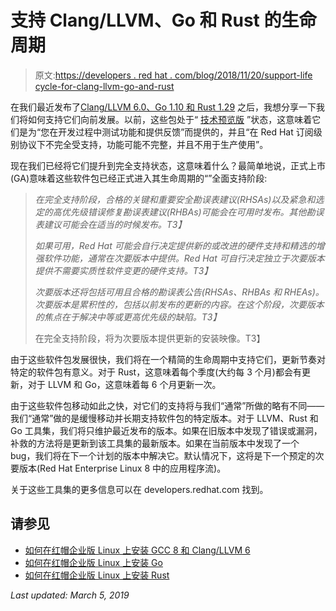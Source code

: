 # 支持 Clang/LLVM、Go 和 Rust 的生命周期

> 原文:[https://developers . red hat . com/blog/2018/11/20/support-life cycle-for-clang-llvm-go-and-rust](https://developers.redhat.com/blog/2018/11/20/support-lifecycle-for-clang-llvm-go-and-rust)

在我们最近发布了[Clang/LLVM 6.0、Go 1.10 和 Rust 1.29](https://developers.redhat.com/blog/2018/11/13/clang-llvm-6-0-go-1-10-and-rust-1-29-now-ga-for-rhel/) 之后，我想分享一下我们将如何支持它们向前发展。以前，这些包处于“ [技术预览版](https://access.redhat.com/support/offerings/techpreview) ”状态，这意味着它们是为“您在开发过程中测试功能和提供反馈”而提供的，并且“在 Red Hat 订阅级别协议下不完全受支持，功能可能不完整，并且不用于生产使用”。

现在我们已经将它们提升到完全支持状态，这意味着什么？最简单地说，正式上市(GA)意味着这些软件包已经正式进入其生命周期的“[](https://access.redhat.com/support/policy/updates/errata/#Full_Support_Phase)”全面支持阶段:

> *在完全支持阶段，合格的关键和重要安全勘误表建议(RHSAs)以及紧急和选定的高优先级错误修复勘误表建议(RHBAs)可能会在可用时发布。其他勘误表建议可能会在适当的时候发布。T3】*
> 
> *如果可用，Red Hat 可能会自行决定提供新的或改进的硬件支持和精选的增强软件功能，通常在次要版本中提供。Red Hat 可自行决定独立于次要版本提供不需要实质性软件变更的硬件支持。T3】*
> 
> *次要版本还将包括可用且合格的勘误表公告(RHSAs、RHBAs 和 RHEAs)。次要版本是累积性的，包括以前发布的更新的内容。在这个阶段，次要版本的焦点在于解决中等或更高优先级的缺陷。T3】*
> 
> 在完全支持阶段，将为次要版本提供更新的安装映像。T3】

由于这些软件包发展很快，我们将在一个精简的生命周期中支持它们，更新节奏对特定的软件包有意义。对于 Rust，这意味着每个季度(大约每 3 个月)都会有更新，对于 LLVM 和 Go，这意味着每 6 个月更新一次。

由于这些软件包移动如此之快，对它们的支持将与我们“通常”所做的略有不同——我们“通常”做的是缓慢移动并长期支持软件包的特定版本。对于 LLVM、Rust 和 Go 工具集，我们将只维护最近发布的版本。如果在旧版本中发现了错误或漏洞，补救的方法将是更新到该工具集的最新版本。如果在当前版本中发现了一个 bug，我们将在下一个计划的版本中解决它。默认情况下，这将是下一个预定的次要版本(Red Hat Enterprise Linux 8 中的应用程序流)。

关于这些工具集的更多信息可以在 developers.redhat.com 找到。

## 请参见

*   [如何在红帽企业版 Linux 上安装 GCC 8 和 Clang/LLVM 6](https://developers.redhat.com/blog/2019/03/05/yum-install-gcc-8-clang-6/)
*   [如何在红帽企业版 Linux 上安装 Go](https://developers.redhat.com/products/clang-llvm-go-rust/hello-world/#fndtn-go)
*   [如何在红帽企业版 Linux 上安装 Rust](https://developers.redhat.com/products/clang-llvm-go-rust/hello-world/#fndtn-rust)

*Last updated: March 5, 2019*